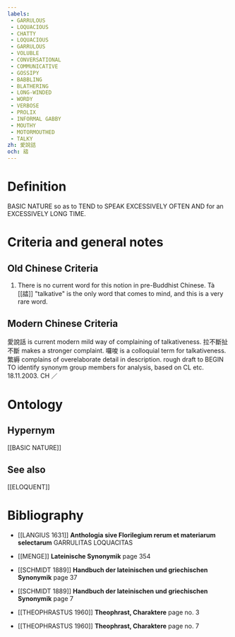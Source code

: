 ```yaml
---
labels: 
 - GARRULOUS
 - LOQUACIOUS
 - CHATTY
 - LOQUACIOUS
 - GARRULOUS
 - VOLUBLE
 - CONVERSATIONAL
 - COMMUNICATIVE
 - GOSSIPY
 - BABBLING
 - BLATHERING
 - LONG-WINDED
 - WORDY
 - VERBOSE
 - PROLIX
 - INFORMAL GABBY
 - MOUTHY
 - MOTORMOUTHED
 - TALKY
zh: 愛說話
och: 誻
---
```


# Definition
BASIC NATURE so as to TEND to SPEAK EXCESSIVELY OFTEN AND for an EXCESSIVELY LONG TIME.
# Criteria and general notes
## Old Chinese Criteria
1. There is no current word for this notion in pre-Buddhist Chinese. Tà [[誻]] "talkative" is the only word that comes to mind, and this is a very rare word.
## Modern Chinese Criteria
愛說話 is current modern mild way of complaining of talkativeness.
拉不斷扯不斷 makes a stronger complaint.
囉唆 is a colloquial term for talkativeness.
繁縟 complains of overelaborate detail in description.
rough draft to BEGIN TO identify synonym group members for analysis, based on CL etc. 18.11.2003. CH ／
# Ontology

## Hypernym
[[BASIC NATURE]]
## See also
[[ELOQUENT]]
# Bibliography
- [[LANGIUS 1631]]
**Anthologia sive Florilegium rerum et materiarum selectarum** 
GARRULITAS
LOQUACITAS
- [[MENGE]]
**Lateinische Synonymik** page 354

- [[SCHMIDT 1889]]
**Handbuch der lateinischen und griechischen Synonymik** page 37

- [[SCHMIDT 1889]]
**Handbuch der lateinischen und griechischen Synonymik** page 7

- [[THEOPHRASTUS 1960]]
**Theophrast, Charaktere** page no. 3

- [[THEOPHRASTUS 1960]]
**Theophrast, Charaktere** page no. 7
